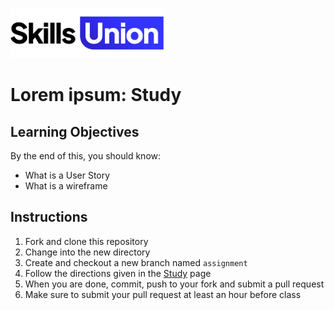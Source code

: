 [<img src="assets/images/su-logo.png" alt="Skills Union Logo" height="80px" />](https://www.skillsunion.com/)
# Lorem ipsum: Study

## Learning Objectives

By the end of this, you should know:

- What is a User Story
- What is a wireframe

## Instructions

1. Fork and clone this repository
1. Change into the new directory
1. Create and checkout a new branch named `assignment`
1. Follow the directions given in the [Study](./Study.md) page
1. When you are done, commit, push to your fork and submit a pull request
1. Make sure to submit your pull request at least an hour before class
